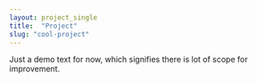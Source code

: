```yaml
---
layout: project_single
title:  "Project"
slug: "cool-project"
---
```

Just a demo text for now, which signifies there is lot of scope for improvement.


